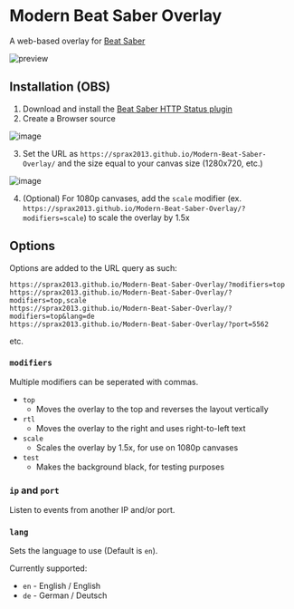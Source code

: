 # Modern Beat Saber Overlay
A web-based overlay for [Beat Saber](http://beatsaber.com/)

![preview](https://i.imgur.com/fOg4TUp.png)


## Installation (OBS)
1. Download and install the [Beat Saber HTTP Status plugin](https://github.com/opl-/beatsaber-http-status/releases)
2. Create a Browser source

![image](https://i.imgur.com/WyTjdtd.png)

3. Set the URL as `https://sprax2013.github.io/Modern-Beat-Saber-Overlay/` and the size equal to your canvas size (1280x720, etc.)

![image](https://imgur.com/KxowYrw.png)

4. (Optional) For 1080p canvases, add the `scale` modifier (ex. `https://sprax2013.github.io/Modern-Beat-Saber-Overlay/?modifiers=scale`) to scale the overlay by 1.5x


## Options
Options are added to the URL query as such:

```
https://sprax2013.github.io/Modern-Beat-Saber-Overlay/?modifiers=top
https://sprax2013.github.io/Modern-Beat-Saber-Overlay/?modifiers=top,scale
https://sprax2013.github.io/Modern-Beat-Saber-Overlay/?modifiers=top&lang=de
https://sprax2013.github.io/Modern-Beat-Saber-Overlay/?port=5562
```
etc.


### `modifiers`
Multiple modifiers can be seperated with commas.

- `top`
	* Moves the overlay to the top and reverses the layout vertically
- `rtl`
	* Moves the overlay to the right and uses right-to-left text
- `scale`
	* Scales the overlay by 1.5x, for use on 1080p canvases
- `test`
	* Makes the background black, for testing purposes


### `ip` and `port`
Listen to events from another IP and/or port.


### `lang`
Sets the language to use (Default is `en`).

Currently supported:
* `en` - English / English
* `de` - German / Deutsch
